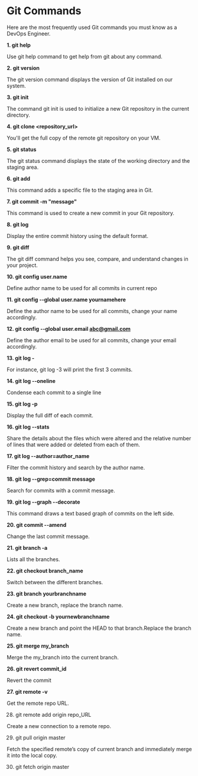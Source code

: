 # Git Commands

Here are the most frequently used Git commands you must know as a DevOps Engineer.

**1. git help**

Use git help command to get help from git about any command.

**2. git version**

The git version command displays the version of Git installed on our system. 

**3. git init**

The command git init is used to initialize a new Git repository in the current directory.

**4. git clone <repository_url>**

You'll get the full copy of the remote git repository on your VM.

**5. git status**

The git status command displays the state of the working directory and the staging area.

**6. git add**

This command adds a specific file to the staging area in Git.

**7. git commit -m "message"**

This command is used to create a new commit in your Git repository.

**8. git log**

Display the entire commit history using the default format.

**9. git diff**

The git diff command helps you see, compare, and understand changes in your project.

**10. git config user.name <your name here>**

Define author name to be used for all commits in current repo

**11. git config --global user.name yournamehere**

Define the author name to be used for all commits, change your name accordingly.

**12. git config --global user.email abc@gmail.com**

Define the author email to be used for all commits, change your email accordingly.

**13. git log -<put the log limit>**

For instance, git log -3 will print the first 3 commits.

**14. git log --oneline**

Condense each commit to a single line

**15. git log -p**

Display the full diff of each commit.

**16. git log --stats**

Share the details about the files which were altered and the relative number of lines that were added or deleted from each of them.

**17. git log --author=author_name**

Filter the commit history and search by the author name.

**18. git log --grep=commit message**

Search for commits with a commit message.

**19. git log --graph --decorate**

This command draws a text based graph of commits on the left side.

**20. git commit --amend**

Change the last commit message.

**21. git branch -a**

Lists all the branches.

**22. git checkout branch_name**

Switch between the different branches.

**23. git branch yourbranchname**

Create a new branch, replace the branch name.

**24. git checkout -b yournewbranchname**

Create a new branch and point the HEAD to that branch.Replace the branch name.

**25. git merge my_branch**

Merge the my_branch into the current branch.

**26. git revert commit_id**

Revert the commit

**27. git remote -v**

Get the remote repo URL.

28. git remote add origin repo_URL

Create a new connection to a remote repo.

29. git pull origin master

Fetch the specified remote’s copy of current branch and immediately merge it into the local copy.

30. git fetch origin master






